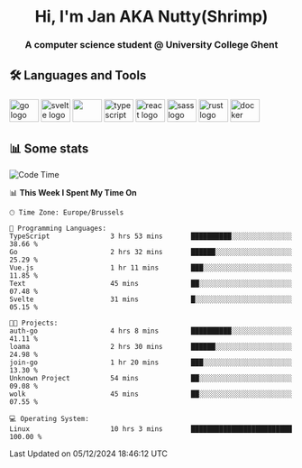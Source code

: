 <h1 align="center">Hi, I'm Jan AKA Nutty(Shrimp)</h1>
<h3 align="center">A computer science student @ University College Ghent</h3>

<h2 align="left">🛠️ Languages and Tools</h2>

###

<div align="left">
  <img src="https://cdn.jsdelivr.net/gh/devicons/devicon/icons/go/go-original.svg" height="40" width="52" alt="go logo"  />
  <img src="https://cdn.jsdelivr.net/gh/devicons/devicon@latest/icons/svelte/svelte-original.svg"  height="40" width="52" alt="svelte logo" />
  <img src="https://cdn.jsdelivr.net/gh/devicons/devicon@latest/icons/tailwindcss/tailwindcss-original.svg" height="40" width="52" />
  <img src="https://cdn.jsdelivr.net/gh/devicons/devicon/icons/typescript/typescript-original.svg" height="40" width="52" alt="typescript logo"  />
  <img src="https://cdn.jsdelivr.net/gh/devicons/devicon/icons/react/react-original.svg" height="40" width="52" alt="react logo"  />
  <img src="https://cdn.jsdelivr.net/gh/devicons/devicon/icons/sass/sass-original.svg" height="40" width="52" alt="sass logo"  />
  <img src="https://cdn.jsdelivr.net/gh/devicons/devicon@latest/icons/rust/rust-original.svg" height="40" width="52" alt="rust logo" />
  <img src="https://cdn.jsdelivr.net/gh/devicons/devicon/icons/docker/docker-original.svg" height="40" width="52" alt="docker logo"  />
</div>

<h2>📊 Some stats</h2>

<!--START_SECTION:waka-->
![Code Time](http://img.shields.io/badge/Code%20Time-5%2C314%20hrs%2043%20mins-blue)

📊 **This Week I Spent My Time On** 

```text
🕑︎ Time Zone: Europe/Brussels

💬 Programming Languages: 
TypeScript               3 hrs 53 mins       ██████████░░░░░░░░░░░░░░░   38.66 % 
Go                       2 hrs 32 mins       ██████░░░░░░░░░░░░░░░░░░░   25.29 % 
Vue.js                   1 hr 11 mins        ███░░░░░░░░░░░░░░░░░░░░░░   11.85 % 
Text                     45 mins             ██░░░░░░░░░░░░░░░░░░░░░░░   07.48 % 
Svelte                   31 mins             █░░░░░░░░░░░░░░░░░░░░░░░░   05.15 % 

🐱‍💻 Projects: 
auth-go                  4 hrs 8 mins        ██████████░░░░░░░░░░░░░░░   41.11 % 
loama                    2 hrs 30 mins       ██████░░░░░░░░░░░░░░░░░░░   24.98 % 
join-go                  1 hr 20 mins        ███░░░░░░░░░░░░░░░░░░░░░░   13.30 % 
Unknown Project          54 mins             ██░░░░░░░░░░░░░░░░░░░░░░░   09.08 % 
wolk                     45 mins             ██░░░░░░░░░░░░░░░░░░░░░░░   07.55 % 

💻 Operating System: 
Linux                    10 hrs 3 mins       █████████████████████████   100.00 % 
```


 Last Updated on 05/12/2024 18:46:12 UTC
<!--END_SECTION:waka-->
